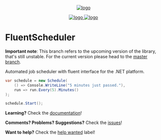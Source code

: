 <p align="center">
    <a href="#fluentscheduler">
        <img alt="logo" src="https://raw.githubusercontent.com/fluentscheduler/FluentScheduler/version-6/Logo/logo-200x200.png">
    </a>
</p>

<p align="center">
    <a href="https://ci.appveyor.com/project/TallesL/fluentscheduler">
        <img alt="logo" src="https://ci.appveyor.com/api/projects/status/github/fluentscheduler/fluentscheduler?svg=true">
    </a>
    <a href="https://www.nuget.org/packages/FluentScheduler">
        <img alt="logo" src="https://badge.fury.io/nu/fluentscheduler.svg">
    </a>
</p>

# FluentScheduler

**Important note**: This branch refers to the upcoming version of the library, that's still unstable. For the current version please head to the [master branch].

Automated job scheduler with fluent interface for the .NET platform.

```cs
var schedule = new Schedule(
    () => Console.WriteLine("5 minutes just passed."),
    run => run.Every(5).Minutes()
);

schedule.Start();
```

**Learning?**
Check the [documentation]!

**Comments? Problems? Suggestions?**
Check the [issues]!

**Want to help?**
Check the [help wanted] label!

[master branch]: https://github.com/fluentscheduler/FluentScheduler
[documentation]: http://fluentscheduler.github.io
[issues]:        https://github.com/fluentscheduler/FluentScheduler/issues
[help wanted]:   https://github.com/fluentscheduler/FluentScheduler/labels/help%20wanted
